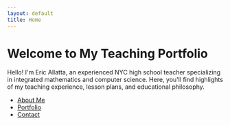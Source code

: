 ```yaml
---
layout: default
title: Home
---
```


# Welcome to My Teaching Portfolio

Hello! I'm Eric Allatta, an experienced NYC high school teacher specializing in integrated mathematics and computer science. Here, you'll find highlights of my teaching experience, lesson plans, and educational philosophy.

- [About Me](/about/)
- [Portfolio](/portfolio/)
- [Contact](/contact/)
